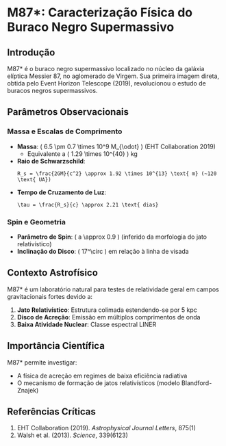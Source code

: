 # M87*: Caracterização Física do Buraco Negro Supermassivo  

## Introdução  
M87* é o buraco negro supermassivo localizado no núcleo da galáxia elíptica Messier 87, no aglomerado de Virgem. Sua primeira imagem direta, obtida pelo Event Horizon Telescope (2019), revolucionou o estudo de buracos negros supermassivos.  

## Parâmetros Observacionais  

### Massa e Escalas de Comprimento  
- **Massa**: \( 6.5 \pm 0.7 \times 10^9 M_{\odot} \) (EHT Collaboration 2019)  
  - Equivalente a \( 1.29 \times 10^{40} \) kg  
- **Raio de Schwarzschild**:  
  ```
  R_s = \frac{2GM}{c^2} \approx 1.92 \times 10^{13} \text{ m} (~120 \text{ UA})
  ```  
- **Tempo de Cruzamento de Luz**:  
  ```
  \tau = \frac{R_s}{c} \approx 2.21 \text{ dias}
  ```  

### Spin e Geometria  
- **Parâmetro de Spin**: \( a \approx 0.9 \) (inferido da morfologia do jato relativístico)  
- **Inclinação do Disco**: \( 17^\circ \) em relação à linha de visada  

## Contexto Astrofísico  
M87* é um laboratório natural para testes de relatividade geral em campos gravitacionais fortes devido a:  
1. **Jato Relativístico**: Estrutura colimada estendendo-se por 5 kpc  
2. **Disco de Acreção**: Emissão em múltiplos comprimentos de onda  
3. **Baixa Atividade Nuclear**: Classe espectral LINER  

## Importância Científica  
M87* permite investigar:  
- A física de acreção em regimes de baixa eficiência radiativa  
- O mecanismo de formação de jatos relativísticos (modelo Blandford-Znajek)  

## Referências Críticas  
1. EHT Collaboration (2019). *Astrophysical Journal Letters*, 875(1)  
2. Walsh et al. (2013). *Science*, 339(6123)
